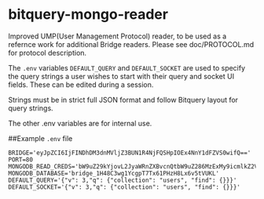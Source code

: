 # bitquery-mongo-reader
Improved UMP(User Management Protocol) reader, to be used as a refernce work for additional Bridge readers.
Please see doc/PROTOCOL.md for protocol description.

The ```.env``` variables ```DEFAULT_QUERY``` and ```DEFAULT_SOCKET``` are used to specify the query strings a user wishes to start with their query and socket UI fields. These can be edited during a session.

Strings must be in strict full JSON format and follow Bitquery layout for query strings.

The other .env variables are for internal use.

##Example ```.env``` file

```
BRIDGE='eyJpZCI6IjFINDhDM3dnMVljZ3BUN1R4NjFQSHpIOEx4NnY1dFZVS0wifQ=='
PORT=80
MONGODB_READ_CREDS='bW9uZ29kYjovL2JyaWRnZXBvcnQtbW9uZ286MzExMy9icmlkZ2VfMUg0OEMzd2cxWWNncFQ3VHg2MVBIekg4THg2djV0VlVLTA=='
MONGODB_DATABASE='bridge_1H48C3wg1YcgpT7Tx61PHzH8Lx6v5tVUKL'
DEFAULT_QUERY='{"v": 3,"q": {"collection": "users", "find": {}}}'
DEFAULT_SOCKET='{"v": 3,"q": {"collection": "users", "find": {}}}'
```
